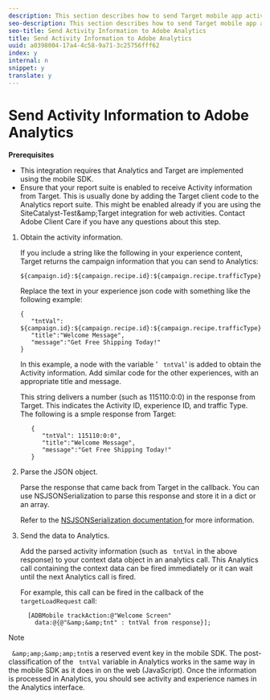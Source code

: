 ```yaml
---
description: This section describes how to send Target mobile app activity information to Adobe Analytics for postAhoc segmentation.
seo-description: This section describes how to send Target mobile app activity information to Adobe Analytics for postAhoc segmentation.
seo-title: Send Activity Information to Adobe Analytics
title: Send Activity Information to Adobe Analytics
uuid: a0398004-17a4-4c58-9a71-3c25756fff62
index: y
internal: n
snippet: y
translate: y
---
```


# Send Activity Information to Adobe Analytics

**Prerequisites** 

* This integration requires that Analytics and Target are implemented using the mobile SDK.
* Ensure that your report suite is enabled to receive Activity information from Target. This is usually done by adding the Target client code to the Analytics report suite. This might be enabled already if you are using the SiteCatalyst-Test&amp;amp;Target integration for web activities. Contact Adobe Client Care if you have any questions about this step. 

1. Obtain the activity information.

   If you include a string like the following in your experience content, Target returns the campaign information that you can send to Analytics: 

   ```
   ${campaign.id}:${campaign.recipe.id}:${campaign.recipe.trafficType}
   ```

   Replace the text in your experience json code with something like the following example: 

   ```
   { 
      "tntVal": ${campaign.id}:${campaign.recipe.id}:${campaign.recipe.trafficType}", 
      "title":"Welcome Message",
      "message":"Get Free Shipping Today!" 
   }
   ```

   In this example, a node with the variable ' ` tntVal`' is added to obtain the Activity information. Add similar code for the other experiences, with an appropriate title and message. 

   This string delivers a number (such as 115110:0:0) in the response from Target. This indicates the Activity ID, experience ID, and traffic Type. The following is a smple response from Target: 

   ```
      {
         "tntVal": 115110:0:0",
         "title":"Welcome Message",
         "message":"Get Free Shipping Today!" 
      }
   ```

1. Parse the JSON object.

   Parse the response that came back from Target in the callback. You can use NSJSONSerialization to parse this response and store it in a dict or an array.
   
   Refer to the [ NSJSONSerialization documentation ](https://developer.apple.com/library/ios/documentation/Foundation/Reference/NSJSONSerialization_Class/#//apple_ref/occ/clm/NSJSONSerialization/JSONObjectWithData:options:error) for more information. 

1. Send the data to Analytics.

   Add the parsed activity information (such as ` tntVal` in the above response) to your context data object in an analytics call. This Analytics call containing the context data can be fired immediately or it can wait until the next Analytics call is fired. 

   For example, this call can be fired in the callback of the ` targetLoadRequest` call: 

   ```
     [ADBMobile trackAction:@"Welcome Screen"  
       data:@{@"&amp;&amp;tnt" : tntVal from response}];
   ```

>[!NOTE]
>
>` &amp;amp;&amp;amp;tnt`is a reserved event key in the mobile SDK. The post-classification of the ` tntVal` variable in Analytics works in the same way in the mobile SDK as it does in on the web (JavaScript). Once the information is processed in Analytics, you should see activity and experience names in the Analytics interface. 
